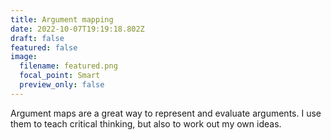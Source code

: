 ```yaml
---
title: Argument mapping
date: 2022-10-07T19:19:18.802Z
draft: false
featured: false
image:
  filename: featured.png
  focal_point: Smart
  preview_only: false
---
```

Argument maps are a great way to represent and evaluate arguments. I use them to teach critical thinking, but also to work out my own ideas.